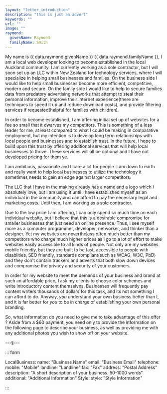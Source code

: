 ```yaml
---
layout: "letter_introduction"
description: "this is just an advert"
keywords: ""
url: ""
image: ""
raymond:
  givenName: Raymond
  familyName: Smith
---
```


My name is {{ data.raymond.givenName }} {{ data.raymond.familyName }}, I am a local web developer looking to become established in the local Auckland community. I am currently working as a sole contractor, but I will soon set up an LLC within New Zealand for technology services, where I will specialize in helping small businesses and families. On the business side I would like to help small businesses become more efficient, competitive, modern and secure. On the family side I would like to help to secure families data from predatory advertising networks that attempt to steal their personal information, improve their internet experience(there are techniques to speed it up and reduce download costs), and provide filtering services if requested(helpful for families with children).

In order to become established, I am offering initial set up of websites for a fee so small that it dwarves my competitors. This is something of a loss leader for me, at least compared to what I could be making in comparative employment, but my intention is to develop long term relationships with local people and businesses and to establish trust. In the future, i hope to build upon this trust by offering additional services that will help local businesses to thrive. These services will all be optional and I have not developed pricing for them ye.

I am ambitious, passionate and I care a lot for people. I am down to earth and really want to help local businesses to utilize the technology it sometimes needs to gain an edge against larger competitors.

The LLC that I have in the making already has a name and a logo which I absolutely love, but I am using it until I have established myself as an individual in the community and can afford to pay the necessary legal and marketing costs. Until then, I am working as a sole contractor.

Due to the low price I am offering, I can only spend so much time on each individual website, but I believe that this is a desirable compromise for smaller businesses that just need an online presence. Thus, I see myself more as a computer programmer, developer, networker, and thinker than a designer. Yet my websites are nevertheless often much better than my competitors who charge much higher prices as i go to a lot of effort to make websites easily accessible to all kinds of people. Not only are my websites mobile friendly, but they are built to be fast, accessible to people with disablities, SEO friendly, standards compliant(such as WCAG, W3C, PbD) and they don't contain trackers and adverts that both slow down devices and compromise the privacy and security of your customers. 

In order for my website to meet the demands of your business and brand at such an affordable price, I ask my clients to choose color schemes and write introductory content themselves. Businesses will frequently pay content writers thousands of dollars for this task, and its not something I can afford to do. Anyway, *you* understand  your own business better than I, and it is far better for *you* to be in charge of establishing your own personal branding.

So, what information do you need to give me to take advantage of this offer ? Aside from a $60 payment, you need only to provide the information on the following page to describe your business, as well as providing me with any additional photos you wish to show off on your website.


---§---


::: form

LocalBusiness:
  name:         "Business Name"
  email:        "Business Email"
  telephone:
    mobile:     "Mobile"
    landline:   "Landline"
  fax:          "Fax"
  address:      "Postal Address"
  description:  "A short description of your business. 50-1000 words"
  additional:   "Additional Information"
Style:
  style: "Style Information"

::: 
